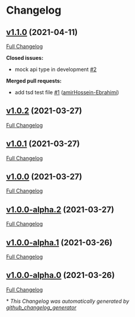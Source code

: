 # Changelog

## [v1.1.0](https://github.com/weblite-wapps/api-types/tree/v1.1.0) (2021-04-11)

[Full Changelog](https://github.com/weblite-wapps/api-types/compare/v1.0.2...v1.1.0)

**Closed issues:**

- mock api type in development [\#2](https://github.com/weblite-wapps/api-types/issues/2)

**Merged pull requests:**

- add tsd test file [\#1](https://github.com/weblite-wapps/api-types/pull/1) ([amirHossein-Ebrahimi](https://github.com/amirHossein-Ebrahimi))

## [v1.0.2](https://github.com/weblite-wapps/api-types/tree/v1.0.2) (2021-03-27)

[Full Changelog](https://github.com/weblite-wapps/api-types/compare/v1.0.1...v1.0.2)

## [v1.0.1](https://github.com/weblite-wapps/api-types/tree/v1.0.1) (2021-03-27)

[Full Changelog](https://github.com/weblite-wapps/api-types/compare/v1.0.0...v1.0.1)

## [v1.0.0](https://github.com/weblite-wapps/api-types/tree/v1.0.0) (2021-03-27)

[Full Changelog](https://github.com/weblite-wapps/api-types/compare/v1.0.0-alpha.2...v1.0.0)

## [v1.0.0-alpha.2](https://github.com/weblite-wapps/api-types/tree/v1.0.0-alpha.2) (2021-03-27)

[Full Changelog](https://github.com/weblite-wapps/api-types/compare/v1.0.0-alpha.1...v1.0.0-alpha.2)

## [v1.0.0-alpha.1](https://github.com/weblite-wapps/api-types/tree/v1.0.0-alpha.1) (2021-03-26)

[Full Changelog](https://github.com/weblite-wapps/api-types/compare/v1.0.0-alpha.0...v1.0.0-alpha.1)

## [v1.0.0-alpha.0](https://github.com/weblite-wapps/api-types/tree/v1.0.0-alpha.0) (2021-03-26)

[Full Changelog](https://github.com/weblite-wapps/api-types/compare/47f0c9801e34725c5e58e28b5687727220a49ca3...v1.0.0-alpha.0)



\* *This Changelog was automatically generated by [github_changelog_generator](https://github.com/github-changelog-generator/github-changelog-generator)*
